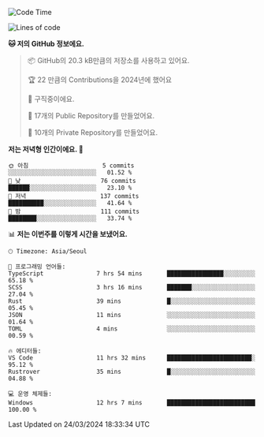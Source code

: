   <!--START_SECTION:waka-->
![Code Time](http://img.shields.io/badge/Code%20Time-464%20hrs%2014%20mins-blue)

![Lines of code](https://img.shields.io/badge/%EC%A0%80%EB%8A%94%20%EC%97%AC%ED%83%9C%EA%B9%8C%EC%A7%80%20-212.3%20thousand%20%EC%A4%84%EC%9D%98%20%EC%BD%94%EB%93%9C%EB%A5%BC%20%EC%9E%91%EC%84%B1%ED%96%88%EC%96%B4%EC%9A%94.-blue)

**🐱 저의 GitHub 정보에요.** 

> 📦 GitHub의 20.3 kB만큼의 저장소를 사용하고 있어요. 
 > 
> 🏆 22 만큼의 Contributions을 2024년에 했어요
 > 
> 💼 구직중이에요.
 > 
> 📜 17개의 Public Repository를 만들었어요. 
 > 
> 🔑 10개의 Private Repository를 만들었어요. 
 > 
**저는 저녁형 인간이에요. 🦉** 

```text
🌞 아침                     5 commits           ░░░░░░░░░░░░░░░░░░░░░░░░░   01.52 % 
🌆 낮　                     76 commits          ██████░░░░░░░░░░░░░░░░░░░   23.10 % 
🌃 저녁                     137 commits         ██████████░░░░░░░░░░░░░░░   41.64 % 
🌙 밤　                     111 commits         ████████░░░░░░░░░░░░░░░░░   33.74 % 
```


📊 **저는 이번주를 이렇게 시간을 보냈어요.** 

```text
🕑︎ Timezone: Asia/Seoul

💬 프로그래밍 언어들: 
TypeScript               7 hrs 54 mins       ████████████████░░░░░░░░░   65.18 % 
SCSS                     3 hrs 16 mins       ███████░░░░░░░░░░░░░░░░░░   27.04 % 
Rust                     39 mins             █░░░░░░░░░░░░░░░░░░░░░░░░   05.45 % 
JSON                     11 mins             ░░░░░░░░░░░░░░░░░░░░░░░░░   01.64 % 
TOML                     4 mins              ░░░░░░░░░░░░░░░░░░░░░░░░░   00.59 % 

🔥 에디터들: 
VS Code                  11 hrs 32 mins      ████████████████████████░   95.12 % 
Rustrover                35 mins             █░░░░░░░░░░░░░░░░░░░░░░░░   04.88 % 

💻 운영 체제들: 
Windows                  12 hrs 7 mins       █████████████████████████   100.00 % 
```


 Last Updated on 24/03/2024 18:33:34 UTC
<!--END_SECTION:waka-->
